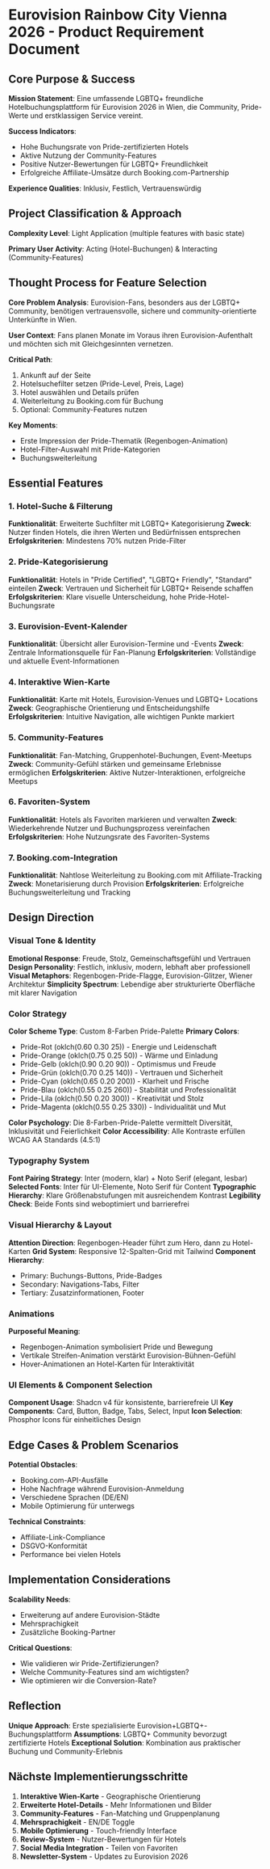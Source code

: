 # Eurovision Rainbow City Vienna 2026 - Product Requirement Document

## Core Purpose & Success

**Mission Statement**: Eine umfassende LGBTQ+ freundliche Hotelbuchungsplattform für Eurovision 2026 in Wien, die Community, Pride-Werte und erstklassigen Service vereint.

**Success Indicators**: 
- Hohe Buchungsrate von Pride-zertifizierten Hotels
- Aktive Nutzung der Community-Features
- Positive Nutzer-Bewertungen für LGBTQ+ Freundlichkeit
- Erfolgreiche Affiliate-Umsätze durch Booking.com-Partnership

**Experience Qualities**: Inklusiv, Festlich, Vertrauenswürdig

## Project Classification & Approach

**Complexity Level**: Light Application (multiple features with basic state)

**Primary User Activity**: Acting (Hotel-Buchungen) & Interacting (Community-Features)

## Thought Process for Feature Selection

**Core Problem Analysis**: Eurovision-Fans, besonders aus der LGBTQ+ Community, benötigen vertrauensvolle, sichere und community-orientierte Unterkünfte in Wien.

**User Context**: Fans planen Monate im Voraus ihren Eurovision-Aufenthalt und möchten sich mit Gleichgesinnten vernetzen.

**Critical Path**: 
1. Ankunft auf der Seite
2. Hotelsuchefilter setzen (Pride-Level, Preis, Lage)
3. Hotel auswählen und Details prüfen
4. Weiterleitung zu Booking.com für Buchung
5. Optional: Community-Features nutzen

**Key Moments**: 
- Erste Impression der Pride-Thematik (Regenbogen-Animation)
- Hotel-Filter-Auswahl mit Pride-Kategorien
- Buchungsweiterleitung

## Essential Features

### 1. Hotel-Suche & Filterung
**Funktionalität**: Erweiterte Suchfilter mit LGBTQ+ Kategorisierung
**Zweck**: Nutzer finden Hotels, die ihren Werten und Bedürfnissen entsprechen
**Erfolgskriterien**: Mindestens 70% nutzen Pride-Filter

### 2. Pride-Kategorisierung
**Funktionalität**: Hotels in "Pride Certified", "LGBTQ+ Friendly", "Standard" einteilen
**Zweck**: Vertrauen und Sicherheit für LGBTQ+ Reisende schaffen
**Erfolgskriterien**: Klare visuelle Unterscheidung, hohe Pride-Hotel-Buchungsrate

### 3. Eurovision-Event-Kalender
**Funktionalität**: Übersicht aller Eurovision-Termine und -Events
**Zweck**: Zentrale Informationsquelle für Fan-Planung
**Erfolgskriterien**: Vollständige und aktuelle Event-Informationen

### 4. Interaktive Wien-Karte
**Funktionalität**: Karte mit Hotels, Eurovision-Venues und LGBTQ+ Locations
**Zweck**: Geographische Orientierung und Entscheidungshilfe
**Erfolgskriterien**: Intuitive Navigation, alle wichtigen Punkte markiert

### 5. Community-Features
**Funktionalität**: Fan-Matching, Gruppenhotel-Buchungen, Event-Meetups
**Zweck**: Community-Gefühl stärken und gemeinsame Erlebnisse ermöglichen
**Erfolgskriterien**: Aktive Nutzer-Interaktionen, erfolgreiche Meetups

### 6. Favoriten-System
**Funktionalität**: Hotels als Favoriten markieren und verwalten
**Zweck**: Wiederkehrende Nutzer und Buchungsprozess vereinfachen
**Erfolgskriterien**: Hohe Nutzungsrate des Favoriten-Systems

### 7. Booking.com-Integration
**Funktionalität**: Nahtlose Weiterleitung zu Booking.com mit Affiliate-Tracking
**Zweck**: Monetarisierung durch Provision
**Erfolgskriterien**: Erfolgreiche Buchungsweiterleitung und Tracking

## Design Direction

### Visual Tone & Identity
**Emotional Response**: Freude, Stolz, Gemeinschaftsgefühl und Vertrauen
**Design Personality**: Festlich, inklusiv, modern, lebhaft aber professionell
**Visual Metaphors**: Regenbogen-Pride-Flagge, Eurovision-Glitzer, Wiener Architektur
**Simplicity Spectrum**: Lebendige aber strukturierte Oberfläche mit klarer Navigation

### Color Strategy
**Color Scheme Type**: Custom 8-Farben Pride-Palette
**Primary Colors**: 
- Pride-Rot (oklch(0.60 0.30 25)) - Energie und Leidenschaft
- Pride-Orange (oklch(0.75 0.25 50)) - Wärme und Einladung  
- Pride-Gelb (oklch(0.90 0.20 90)) - Optimismus und Freude
- Pride-Grün (oklch(0.70 0.25 140)) - Vertrauen und Sicherheit
- Pride-Cyan (oklch(0.65 0.20 200)) - Klarheit und Frische
- Pride-Blau (oklch(0.55 0.25 260)) - Stabilität und Professionalität
- Pride-Lila (oklch(0.50 0.20 300)) - Kreativität und Stolz
- Pride-Magenta (oklch(0.55 0.25 330)) - Individualität und Mut

**Color Psychology**: Die 8-Farben-Pride-Palette vermittelt Diversität, Inklusivität und Feierlichkeit
**Color Accessibility**: Alle Kontraste erfüllen WCAG AA Standards (4.5:1)

### Typography System
**Font Pairing Strategy**: Inter (modern, klar) + Noto Serif (elegant, lesbar)
**Selected Fonts**: Inter für UI-Elemente, Noto Serif für Content
**Typographic Hierarchy**: Klare Größenabstufungen mit ausreichendem Kontrast
**Legibility Check**: Beide Fonts sind weboptimiert und barrierefrei

### Visual Hierarchy & Layout
**Attention Direction**: Regenbogen-Header führt zum Hero, dann zu Hotel-Karten
**Grid System**: Responsive 12-Spalten-Grid mit Tailwind
**Component Hierarchy**: 
- Primary: Buchungs-Buttons, Pride-Badges
- Secondary: Navigations-Tabs, Filter
- Tertiary: Zusatzinformationen, Footer

### Animations
**Purposeful Meaning**: 
- Regenbogen-Animation symbolisiert Pride und Bewegung
- Vertikale Streifen-Animation verstärkt Eurovision-Bühnen-Gefühl
- Hover-Animationen an Hotel-Karten für Interaktivität

### UI Elements & Component Selection
**Component Usage**: Shadcn v4 für konsistente, barrierefreie UI
**Key Components**: Card, Button, Badge, Tabs, Select, Input
**Icon Selection**: Phosphor Icons für einheitliches Design

## Edge Cases & Problem Scenarios

**Potential Obstacles**: 
- Booking.com-API-Ausfälle
- Hohe Nachfrage während Eurovision-Anmeldung
- Verschiedene Sprachen (DE/EN)
- Mobile Optimierung für unterwegs

**Technical Constraints**: 
- Affiliate-Link-Compliance
- DSGVO-Konformität
- Performance bei vielen Hotels

## Implementation Considerations

**Scalability Needs**: 
- Erweiterung auf andere Eurovision-Städte
- Mehrsprachigkeit
- Zusätzliche Booking-Partner

**Critical Questions**: 
- Wie validieren wir Pride-Zertifizierungen?
- Welche Community-Features sind am wichtigsten?
- Wie optimieren wir die Conversion-Rate?

## Reflection

**Unique Approach**: Erste spezialisierte Eurovision+LGBTQ+-Buchungsplattform
**Assumptions**: LGBTQ+ Community bevorzugt zertifizierte Hotels
**Exceptional Solution**: Kombination aus praktischer Buchung und Community-Erlebnis

## Nächste Implementierungsschritte

1. **Interaktive Wien-Karte** - Geographische Orientierung
2. **Erweiterte Hotel-Details** - Mehr Informationen und Bilder
3. **Community-Features** - Fan-Matching und Gruppenplanung
4. **Mehrsprachigkeit** - EN/DE Toggle
5. **Mobile Optimierung** - Touch-friendly Interface
6. **Review-System** - Nutzer-Bewertungen für Hotels
7. **Social Media Integration** - Teilen von Favoriten
8. **Newsletter-System** - Updates zu Eurovision 2026